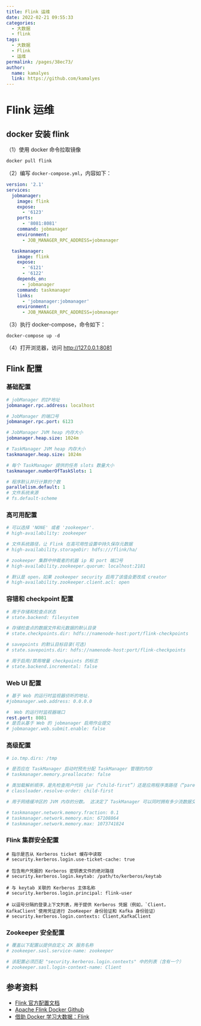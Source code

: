 ```yaml
---
title: Flink 运维
date: 2022-02-21 09:55:33
categories: 
  - 大数据
  - flink
tags: 
  - 大数据
  - Flink
  - 运维
permalink: /pages/38ec73/
author: 
  name: kamalyes
  link: https://github.com/kamalyes
---
```


# Flink 运维

## docker 安装 flink

（1）使用 docker 命令拉取镜像

```bash
docker pull flink
```

（2）编写 `docker-compose.yml`，内容如下：

```yml
version: '2.1'
services:
  jobmanager:
    image: flink
    expose:
      - '6123'
    ports:
      - '8081:8081'
    command: jobmanager
    environment:
      - JOB_MANAGER_RPC_ADDRESS=jobmanager

  taskmanager:
    image: flink
    expose:
      - '6121'
      - '6122'
    depends_on:
      - jobmanager
    command: taskmanager
    links:
      - 'jobmanager:jobmanager'
    environment:
      - JOB_MANAGER_RPC_ADDRESS=jobmanager
```

（3）执行 docker-compose，命令如下：

```
docker-compose up -d
```

（4）打开浏览器，访问 http://127.0.0.1:8081

## Flink 配置

### 基础配置

```yml
# jobManager 的IP地址
jobmanager.rpc.address: localhost

# JobManager 的端口号
jobmanager.rpc.port: 6123

# JobManager JVM heap 内存大小
jobmanager.heap.size: 1024m

# TaskManager JVM heap 内存大小
taskmanager.heap.size: 1024m

# 每个 TaskManager 提供的任务 slots 数量大小
taskmanager.numberOfTaskSlots: 1

# 程序默认并行计算的个数
parallelism.default: 1
# 文件系统来源
# fs.default-scheme
```

### 高可用配置

```yml
# 可以选择 'NONE' 或者 'zookeeper'.
# high-availability: zookeeper

# 文件系统路径，让 Flink 在高可用性设置中持久保存元数据
# high-availability.storageDir: hdfs:///flink/ha/

# zookeeper 集群中仲裁者的机器 ip 和 port 端口号
# high-availability.zookeeper.quorum: localhost:2181

# 默认是 open，如果 zookeeper security 启用了该值会更改成 creator
# high-availability.zookeeper.client.acl: open
```

### 容错和 checkpoint 配置

```yml
# 用于存储和检查点状态
# state.backend: filesystem

# 存储检查点的数据文件和元数据的默认目录
# state.checkpoints.dir: hdfs://namenode-host:port/flink-checkpoints

# savepoints 的默认目标目录(可选)
# state.savepoints.dir: hdfs://namenode-host:port/flink-checkpoints

# 用于启用/禁用增量 checkpoints 的标志
# state.backend.incremental: false
```

### Web UI 配置

```yml
# 基于 Web 的运行时监视器侦听的地址.
#jobmanager.web.address: 0.0.0.0

#  Web 的运行时监视器端口
rest.port: 8081
# 是否从基于 Web 的 jobmanager 启用作业提交
# jobmanager.web.submit.enable: false
```

### 高级配置

```yml
# io.tmp.dirs: /tmp

# 是否应在 TaskManager 启动时预先分配 TaskManager 管理的内存
# taskmanager.memory.preallocate: false

# 类加载解析顺序，是先检查用户代码 jar（“child-first”）还是应用程序类路径（“parent-first”）。 默认设置指示首先从用户代码 jar 加载类
# classloader.resolve-order: child-first

# 用于网络缓冲区的 JVM 内存的分数。 这决定了 TaskManager 可以同时拥有多少流数据交换通道以及通道缓冲的程度。 如果作业被拒绝或者您收到系统没有足够缓冲区的警告，请增加此值或下面的最小/最大值。 另请注意，“taskmanager.network.memory.min”和“taskmanager.network.memory.max”可能会覆盖此分数

# taskmanager.network.memory.fraction: 0.1
# taskmanager.network.memory.min: 67108864
# taskmanager.network.memory.max: 1073741824
```

### Flink 集群安全配置

```
# 指示是否从 Kerberos ticket 缓存中读取
# security.kerberos.login.use-ticket-cache: true

# 包含用户凭据的 Kerberos 密钥表文件的绝对路径
# security.kerberos.login.keytab: /path/to/kerberos/keytab

# 与 keytab 关联的 Kerberos 主体名称
# security.kerberos.login.principal: flink-user

# 以逗号分隔的登录上下文列表，用于提供 Kerberos 凭据（例如，`Client，KafkaClient`使用凭证进行 ZooKeeper 身份验证和 Kafka 身份验证）
# security.kerberos.login.contexts: Client,KafkaClient
```

### Zookeeper 安全配置

```yml
# 覆盖以下配置以提供自定义 ZK 服务名称
# zookeeper.sasl.service-name: zookeeper

# 该配置必须匹配 "security.kerberos.login.contexts" 中的列表（含有一个）
# zookeeper.sasl.login-context-name: Client
```

## 参考资料

- [Flink 官方配置文档](https://ci.apache.org/projects/flink/flink-docs-stable/ops/config.html)
- [Apache Flink Docker Github](https://github.com/apache/flink-docker)
- [借助 Docker 学习大数据：Flink](https://zhuanlan.zhihu.com/p/176855301)
